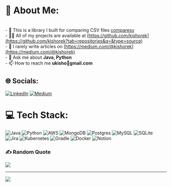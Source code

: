 # 💫 About Me:
<br>- 🔭 This is a library I built for comparing CSV files [comparesv](https://github.com/kishorek/comparesv)<br>- 👨‍💻 All of my projects are available at [https://github.com/kishorek](https://github.com/kishorek?tab=repositories&q=&type=source)<br>- 📝 I rarely write articles on [https://medium.com/@kishorek](https://medium.com/@kishorek)<br>- 💬 Ask me about **Java, Python**<br>- 📫 How to reach me **ukisho📧gmail.com**


## 🌐 Socials:
[![LinkedIn](https://img.shields.io/badge/LinkedIn-%230077B5.svg?logo=linkedin&logoColor=white)](https://linkedin.com/in/ukishorek) [![Medium](https://img.shields.io/badge/Medium-12100E?logo=medium&logoColor=white)](https://medium.com/@kishorek) 

# 💻 Tech Stack:
![Java](https://img.shields.io/badge/java-%23ED8B00.svg?style=flat&logo=java&logoColor=white) ![Python](https://img.shields.io/badge/python-3670A0?style=flat&logo=python&logoColor=ffdd54) ![AWS](https://img.shields.io/badge/AWS-%23FF9900.svg?style=flat&logo=amazon-aws&logoColor=white) ![MongoDB](https://img.shields.io/badge/MongoDB-%234ea94b.svg?style=flat&logo=mongodb&logoColor=white) ![Postgres](https://img.shields.io/badge/postgres-%23316192.svg?style=flat&logo=postgresql&logoColor=white) ![MySQL](https://img.shields.io/badge/mysql-%2300f.svg?style=flat&logo=mysql&logoColor=white) ![SQLite](https://img.shields.io/badge/sqlite-%2307405e.svg?style=flat&logo=sqlite&logoColor=white) ![Jira](https://img.shields.io/badge/jira-%230A0FFF.svg?style=flat&logo=jira&logoColor=white) ![Kubernetes](https://img.shields.io/badge/kubernetes-%23326ce5.svg?style=flat&logo=kubernetes&logoColor=white) ![Gradle](https://img.shields.io/badge/Gradle-02303A.svg?style=flat&logo=Gradle&logoColor=white) ![Docker](https://img.shields.io/badge/docker-%230db7ed.svg?style=flat&logo=docker&logoColor=white) ![Notion](https://img.shields.io/badge/Notion-%23000000.svg?style=flat&logo=notion&logoColor=white)


### ✍️ Random Quote
![](https://quotes-github-readme.vercel.app/api?type=horizontal&theme=radical)

---
[![](https://visitcount.itsvg.in/api?id=kishorek&icon=0&color=0)](https://visitcount.itsvg.in)

<!-- Proudly created with GPRM ( https://gprm.itsvg.in ) -->
